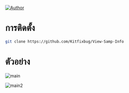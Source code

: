 [![Author](https://img.shields.io/badge/author-KrishnaDev-Srichan.svg)](https://www.facebook.com/profile.php?id=61563570525041&mibextid=ZbWKwL)

# การติดตั้ง
```bash
git clone https://github.com/Kitfixbug/View-Samp-Info
```
# ตัวอย่าง
![main](https://img5.pic.in.th/file/secure-sv1/Screenshot_25670908_164524.jpg)

![main2](https://img5.pic.in.th/file/secure-sv1/Screenshot_25670908_164605.jpg) 
